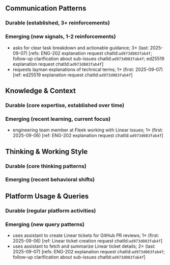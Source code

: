 ## Communication Patterns
### Durable (established, 3+ reinforcements)

### Emerging (new signals, 1-2 reinforcements)
- asks for clear task breakdown and actionable guidance; 3× (last: 2025-09-07) [refs: ENG-202 explanation request chatId:`ad973d083fab4f`; follow-up clarification about sub-issues chatId:`ad973d083fab4f`; ed25519 explanation request chatId:`ad973d083fab4f`]
- requests layman explanations of technical terms; 1× (first: 2025-09-07) [ref: ed25519 explanation request chatId:`ad973d083fab4f`]

## Knowledge & Context
### Durable (core expertise, established over time)

### Emerging (recent learning, current focus)
- engineering team member at Fleek working with Linear issues; 1× (first: 2025-09-06) [ref: ENG-202 explanation request chatId:`ad973d083fab4f`]

## Thinking & Working Style
### Durable (core thinking patterns)

### Emerging (recent behavioral shifts)

## Platform Usage & Queries
### Durable (regular platform activities)

### Emerging (new query patterns)
- uses assistant to create Linear tickets for GitHub PR reviews; 1× (first: 2025-09-06) [ref: Linear ticket creation request chatId:`ad973d083fab4f`]
- uses assistant to fetch and summarize Linear ticket details; 2× (last: 2025-09-07) [refs: ENG-202 explanation request chatId:`ad973d083fab4f`; follow-up clarification about sub-issues chatId:`ad973d083fab4f`]
